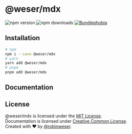 # @weser/mdx

<img alt="npm version" src="https://badge.fury.io/js/@weser%2Fmdx.svg"> <img alt="npm downloads" src="https://img.shields.io/npm/dm/@weser/mdx.svg"> <a href="https://bundlephobia.com/result?p=@weser/mdx@latest"><img alt="Bundlephobia" src="https://img.shields.io/bundlephobia/minzip/@weser/mdx.svg"></a>

## Installation

```sh
# npm
npm i --save @weser/mdx
# yarn
yarn add @weser/mdx
# pnpm
pnpm add @weser/mdx
```

## Documentation

## License

@weser/mdx is licensed under the [MIT License](http://opensource.org/licenses/MIT).<br>
Documentation is licensed under [Creative Common License](http://creativecommons.org/licenses/by/4.0/).<br>
Created with ♥ by [@robinweser](http://weser.io).
